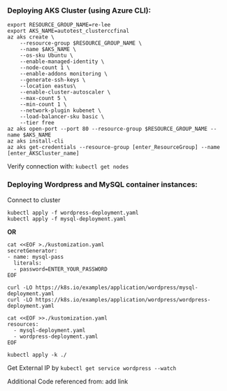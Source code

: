 ### Deploying AKS Cluster (using Azure CLI):
```
export RESOURCE_GROUP_NAME=re-lee
export AKS_NAME=autotest_clusterccfinal
az aks create \
	--resource-group $RESOURCE_GROUP_NAME \
	--name $AKS_NAME \
	--os-sku Ubuntu \
	--enable-managed-identity \
	--node-count 1 \
	--enable-addons monitoring \
	--generate-ssh-keys \
	--location eastus\
	--enable-cluster-autoscaler \
	--max-count 5 \
	--min-count 1 \
	--network-plugin kubenet \
	--load-balancer-sku basic \
	--tier free
az aks open-port --port 80 --resource-group $RESOURCE_GROUP_NAME --name $AKS_NAME
az aks install-cli
az aks get-credentials --resource-group [enter_ResourceGroup] --name [enter_AKSCluster_name]
```
Verify connection with: `kubectl get nodes`
### Deploying Wordpress and MySQL container instances:
Connect to cluster

```
kubectl apply -f wordpress-deployment.yaml
kubectl apply -f mysql-deployment.yaml
```
**OR**
```
cat <<EOF >./kustomization.yaml
secretGenerator:
- name: mysql-pass
  literals:
  - password=ENTER_YOUR_PASSWORD
EOF

curl -LO https://k8s.io/examples/application/wordpress/mysql-deployment.yaml
curl -LO https://k8s.io/examples/application/wordpress/wordpress-deployment.yaml
  
cat <<EOF >>./kustomization.yaml
resources:
  - mysql-deployment.yaml
  - wordpress-deployment.yaml
EOF

kubectl apply -k ./
```
Get External IP by `kubectl get service wordpress --watch`


Additional Code referenced from: add link 
